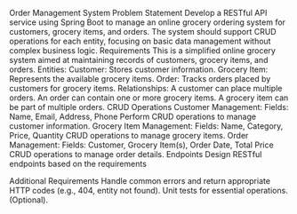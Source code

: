 Order Management System
Problem Statement
Develop a RESTful API service using Spring Boot to manage an online grocery ordering system for customers, grocery items, and orders. The system should support CRUD operations for each entity, focusing on basic data management without complex business logic.
Requirements
This is a simplified online grocery system aimed at maintaining records of customers, grocery items, and orders.
Entities:
Customer: Stores customer information.
Grocery Item: Represents the available grocery items.
Order: Tracks orders placed by customers for grocery items.
Relationships:
A customer can place multiple orders.
An order can contain one or more grocery items.
A grocery item can be part of multiple orders.
CRUD Operations
Customer Management:
Fields: Name, Email, Address, Phone
Perform CRUD operations to manage customer information.
Grocery Item Management:
Fields: Name, Category, Price, Quantity
CRUD operations to manage grocery items.
Order Management:
Fields: Customer, Grocery Item(s), Order Date, Total Price
CRUD operations to manage order details.
Endpoints
Design RESTful endpoints based on the requirements

Additional Requirements
Handle common errors and return appropriate HTTP codes (e.g., 404, entity not found).
Unit tests for essential operations. (Optional).
